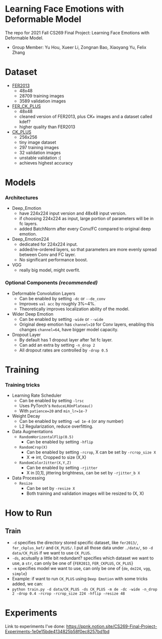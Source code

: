 # Learning Face Emotions with Deformable Model

The repo for 2021 Fall CS269 Final Project: Learning Face Emotions with Deformable Model. 
- Group Member:
Yu Hou, Xueer Li, Zongnan Bao, Xiaoyang Yu, Felix Zhang

# Dataset
- [FER2013](https://www.kaggle.com/c/challenges-in-representation-learning-facial-expression-recognition-challenge/data)
  - 48x48
  - 28709 training images
  - 3589 validation images
- [FER_CK_PLUS](https://www.kaggle.com/sudarshanvaidya/corrective-reannotation-of-fer-ck-kdef)
  - 48x48
  - cleaned version of FER2013, plus CK+ images and a dataset called kdef?
  - higher quality than FER2013
- [CK_PLUS](https://drive.google.com/drive/folders/1W-dl_w1ynzEDUhiOCMjbCcYwmaoZppRN?usp=sharing)
  - 256x256
  - tiny image dataset
  - 297 training images
  - 32 validation images
  - unstable validation :(
  - achieves highest accuracy

# Models
### Architectures
- Deep_Emotion
  - have 224x224 input version and 48x48 input version.
  - if choosing 224x224 as input, large portion of parameters will be in fc layers.
  - added BatchNorm after every Conv/FC compared to original deep emotion.
- Deep_Emotion224
  - dedicated for 224x224 input.
  - added/re-ordered layers, so that parameters are more evenly spread between Conv and FC layer.
  - No significant performance boost.
- VGG
  - really big model, might overfit.

### Optional Components *(recommended)*
- Deformable Convolution Layers
  - Can be enabled by setting `-dc` or `--de_conv`
  - Improves `val acc` by roughly 3%~4%.
  - Theoretically improves localization ability of the model.
- Wider Deep Emotion 
  - Can be enabled by setting `-wide` or `--wide`
  - Original deep emotion has `channel=10` for Conv layers, enabling this changes `channel=64`, have bigger model capacity.
- Dropout Layer
  - By default has 1 dropout layer after 1st fc layer.
  - Can add an extra by setting `-n_drop 2`
  - All dropout rates are controlled by `-drop 0.5`

# Training
### Training tricks
- Learning Rate Scheduler
  - Can be enabled by setting `-lrsc`
  - Uses PyTorch's `ReduceLROnPlateau()`
  - With `patience=20` and `min_lr=1e-7`
- Weight Decay
  - Can be enabled by setting `-wd 1e-4` (or any number)
  - L2 Regularization, reduce overfitting.
- Data Augmentations
  - `RandomHorizontalFlip(0.5)`
    - Can be enabled by setting `-hflip`
  - `RandomCrop(X)`
    - Can be enabled by setting `-rcrop`, X can be set by `-rcrop_size X`
    - X => int, Cropped to size (X,X)
  - `RandomColorJitter(X,Y,Z)`
    - Can be enabled by setting `-rjitter`
    - X in [0,1], jittering brightness, can be set by `-rjitter_b X`
- Data Processing
  - `Resize`
    - Can be set by `-resize X`
    - Both training and validation images will be resized to (X, X)

# How to Run
## Train
- `-d` specifies the directory stored specific dataset, like `fer2013/`,  `fer_ckplus_kef/` and `CK_PLUS/`. I put all those data under `./data/`, so `-d data/CK_PLUS` if we want to use `CK_PLUS`.
- `-ds`, acutually a little bit redundant? specifies which dataset we want to use, a `str`, can only be one of {`FER2013`, `FER_CKPLUS`, `CK_PLUS`}
- `-m` specifies model we want to use, can only be one of {`de`, `de224`, `vgg`, `simple`}
- Example: if want to run `CK_PLUS` using `Deep Emotion` with some tricks added, we can: 
- `python train.py -d data/CK_PLUS -ds CK_PLUS -m de -dc -wide -n_drop 2 -drop 0.4 -rcrop -rcrop_size 224 -hflip -resize 48`

# Experiments
Link to experiments I've done: https://ppnk.notion.site/CS269-Final-Project-Experiments-1e0e15bde4134825b58f0ec8257bd1bd
